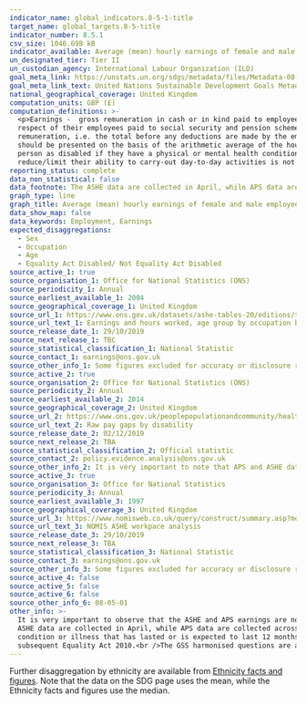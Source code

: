 ```yaml
---
indicator_name: global_indicators.8-5-1-title
target_name: global_targets.8-5-title
indicator_number: 8.5.1
csv_size: 1046.698 kB
indicator_available: Average (mean) hourly earnings of female and male employees, by occupation, working pattern, age, country and persons with disabilities
un_designated_tier: Tier II
un_custodian_agency: International Labour Organization (ILO)
goal_meta_link: https://unstats.un.org/sdgs/metadata/files/Metadata-08-05-01.pdf
goal_meta_link_text: United Nations Sustainable Development Goals Metadata (PDF 317 KB)
national_geographical_coverage: United Kingdom
computation_units: GBP (£)
computation_definitions: >-
  <p>Earnings -  gross remuneration in cash or in kind paid to employees, as a rule at regular intervals, for time worked or work done together with remuneration for time not worked, such as annual vacation, other type of paid leave or holidays. Earnings exclude employers’ contributions in
  respect of their employees paid to social security and pension schemes and also the benefits received by employees under these schemes. Earnings also exclude severance and termination pay. For international comparability purposes, statistics of earnings used relate to employees’ gross
  remuneration, i.e. the total before any deductions are made by the employer in respect of taxes, contributions of employees to social security and pension schemes, life insurance premiums, union dues and other obligations of employees. As stated in the indicator title, data on earnings
  should be presented on the basis of the arithmetic average of the hourly earnings of all employees. </p><p>Disability Status - The <a href="https://gss.civilservice.gov.uk/policy-store/measuring-disability-for-the-equality-act-2010/">(GSS) harmonised "core" definition</a> identifies a
  person as disabled if they have a physical or mental health condition or illness that has lasted or is expected to last 12 months or more, that reduces/limits their ability to carry-out day-to-day activities. It is important to note that a person who has a long-term illness that does not
  reduce/limit their ability to carry-out day-to-day activities is not disabled under the definition. The GSS harmonised questions are asked of the respondent in the survey, meaning that disability status is self-reported.</p>
reporting_status: complete
data_non_statistical: false
data_footnote: The ASHE data are collected in April, while APS data are collected across the whole year.
graph_type: line
graph_title: Average (mean) hourly earnings of female and male employees by occupation, age and persons with disabilities
data_show_map: false
data_keywords: Employment, Earnings
expected_disaggregations:
  - Sex
  - Occupation
  - Age
  - Equality Act Disabled/ Not Equality Act Disabled
source_active_1: true
source_organisation_1: Office for National Statistics (ONS)
source_periodicity_1: Annual
source_earliest_available_1: 2004
source_geographical_coverage_1: United Kingdom
source_url_1: https://www.ons.gov.uk/datasets/ashe-tables-20/editions/time-series/versions/1
source_url_text_1: Earnings and hours worked, age group by occupation by two-digit SOC - ASHE Table 20
source_release_date_1: 29/10/2019
source_next_release_1: TBC
source_statistical_classification_1: National Statistic
source_contact_1: earnings@ons.gov.uk
source_other_info_1: Some figures excluded for accuracy or disclosure reasons - see source data. It is very important to note that APS and ASHE data are not directly comparable.
source_active_2: true
source_organisation_2: Office for National Statistics (ONS)
source_periodicity_2: Annual
source_earliest_available_2: 2014
source_geographical_coverage_2: United Kingdom
source_url_2: https://www.ons.gov.uk/peoplepopulationandcommunity/healthandsocialcare/disability/datasets/rawpaygapsbydisability
source_url_text_2: Raw pay gaps by disability
source_release_date_2: 02/12/2019
source_next_release_2: TBA
source_statistical_classification_2: Official statistic
source_contact_2: policy.evidence.analysis@ons.gov.uk
source_other_info_2: It is very important to note that APS and ASHE data are not directly comparable. APS data covers working population in the age range 16 to 64.
source_active_3: true
source_organisation_3: Office for National Statistics
source_periodicity_3: Annual
source_earliest_available_3: 1997
source_geographical_coverage_3: United Kingdom
source_url_3: https://www.nomisweb.co.uk/query/construct/summary.asp?mode=construct&version=0&dataset=99
source_url_text_3: NOMIS ASHE workpace analysis
source_release_date_3: 29/10/2019
source_next_release_3: TBA
source_statistical_classification_3: National Statistic
source_contact_3: earnings@ons.gov.uk
source_other_info_3: Some figures excluded for accuracy or disclosure reasons - see source data. It is very important to note that APS and ASHE data are not directly comparable.
source_active_4: false
source_active_5: false
source_active_6: false
source_other_info_6: 08-05-01
other_info: >-
  It is very important to observe that the ASHE and APS earnings are not directly comparable, and that APS data is used to disaggregate by disability only because ASHE cannot be disaggregated by disability. The APS data is based on the working population and covers age ranges 16 to 64. The
  ASHE data are collected in April, while APS data are collected across the whole year. To define disability in this publication we refer to the Government Statistical Service (GSS) harmonised “core” definition - this identifies “disabled” as a person who has a physical or mental health
  condition or illness that has lasted or is expected to last 12 months or more, that reduces their ability to carry-out day-to-day activities.<br />The GSS definition is designed to reflect the definitions that appear in legal terms in the Disability Discrimination Act 1995 (DDA) and the
  subsequent Equality Act 2010.<br />The GSS harmonised questions are asked of the respondent in the survey, meaning that disability status is self-reported. Data follows the UN specification for this indicator. This indicator has been identified in collaboration with topic experts.
---
```

Further disaggregation by ethnicity are available from [Ethnicity facts and figures](https://www.ons.gov.uk/employmentandlabourmarket/peopleinwork/earningsandworkinghours/datasets/ethnicitypaygapreferencetables). Note that the data on the SDG page uses the mean, while the Ethnicity facts and figures use the median.